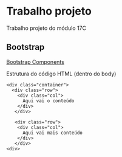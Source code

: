 # Trabalho projeto
Trabalho projeto do módulo 17C


## Bootstrap

[Bootstrap Components](https://getbootstrap.com/docs/4.3/components/)

Estrutura do código HTML (dentro do body)

    <div class="container">
      <div class="row">
        <div class="col">
          Aqui vai o conteúdo
        </div>
       </div>
       
       <div class="row">
        <div class="col">
          Aqui vai mais conteúdo
        </div>
       </div>
    <div>

